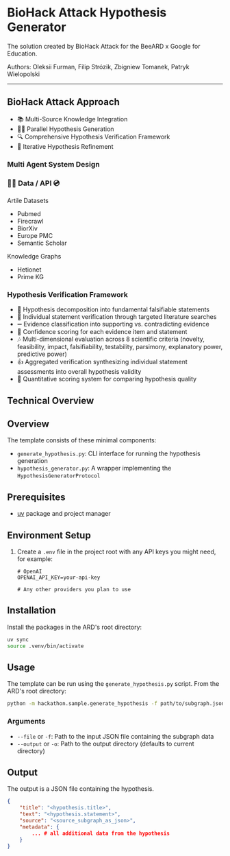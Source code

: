 # BioHack Attack Hypothesis Generator

The solution created by BioHack Attack for the BeeARD x Google for Education.

Authors: Oleksii Furman, Filip Strózik, Zbigniew Tomanek, Patryk Wielopolski 

---

## BioHack Attack Approach

- 📚 Multi-Source Knowledge Integration
- 🧞‍♂️ Parallel Hypothesis Generation
- 🔍 Comprehensive Hypothesis Verification Framework
- 🔁 Iterative Hypothesis Refinement

### Multi Agent System Design

<TO BE GENERATED>

### 🧑‍💻 Data / API 💿

Artile Datasets
- Pubmed
- Firecrawl
- BiorXiv
- Europe PMC
- Semantic Scholar

Knowledge Graphs
- Hetionet
- Prime KG

### Hypothesis Verification Framework

- 💁 Hypothesis decomposition into fundamental falsifiable statements
- 🔎 Individual statement verification through targeted literature searches
- ➖ Evidence classification into supporting vs. contradicting evidence
- 💪 Confidence scoring for each evidence item and statement
- 🎶 Multi-dimensional evaluation across 8 scientific criteria (novelty, feasibility, impact, falsifiability, testability, parsimony, explanatory power, predictive power)
- 👍 Aggregated verification synthesizing individual statement assessments into overall hypothesis validity
- 🤝 Quantitative scoring system for comparing hypothesis quality


## Technical Overview

<TO BE DESCRIBED>

## Overview

The template consists of these minimal components:
- `generate_hypothesis.py`: CLI interface for running the hypothesis generation
- `hypothesis_generator.py`: A wrapper implementing the `HypothesisGeneratorProtocol`

## Prerequisites

- [uv](https://docs.astral.sh/uv/getting-started/installation/) package and project manager

## Environment Setup

1. Create a `.env` file in the project root with any API keys you might need, for example:
   ```
   # OpenAI
   OPENAI_API_KEY=your-api-key

   # Any other providers you plan to use
   ```

## Installation

Install the packages in the ARD's root directory:
```bash
uv sync
source .venv/bin/activate
```

## Usage

The template can be run using the `generate_hypothesis.py` script.
From the ARD's root directory:

```bash
python -m hackathon.sample.generate_hypothesis -f path/to/subgraph.json --output output_directory
```

### Arguments

- `--file` or `-f`: Path to the input JSON file containing the subgraph data
- `--output` or `-o`: Path to the output directory (defaults to current directory)

## Output

The output is a JSON file containing the hypothesis.
```json
{
    "title": "<hypothesis.title>",
    "text": "<hypothesis.statement>",
    "source": "<source_subgraph_as_json>",
    "metadata": {
        ... # all additional data from the hypothesis
    }
}
```
